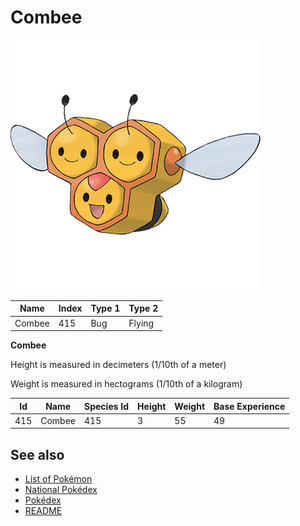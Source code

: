 # Combee


![Combee](images/415.png)

| **Name** | **Index** | **Type 1** | **Type 2** |
|----|----|----|----|
| Combee | 415 | Bug | Flying  |

**Combee** 


Height is measured in decimeters (1/10th of a meter)

Weight is measured in hectograms (1/10th of a kilogram)

| **Id** | **Name** | **Species Id** | **Height** | **Weight** | **Base Experience** |
|--------|----------|----------------|------------|------------|---------------------|
| 415 | Combee | 415 | 3 | 55 | 49 |


## See also

- [List of Pokémon](../pokemon.md)
- [National Pokédex](../national_pokedex.md)
- [Pokédex](../pokedex.md)
- [README](../README.md)
